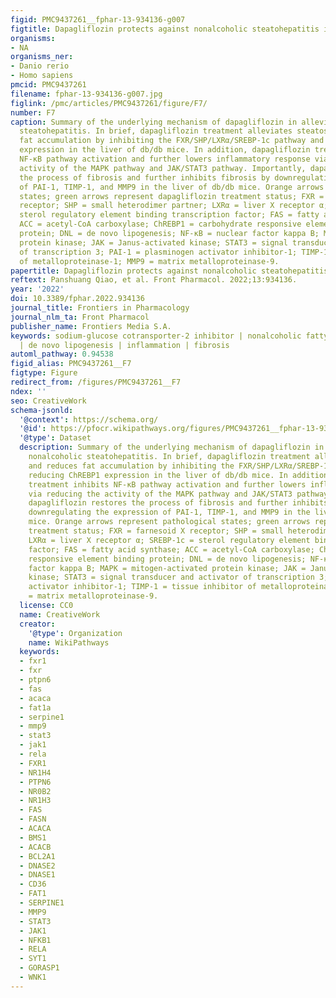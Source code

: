 ```yaml
---
figid: PMC9437261__fphar-13-934136-g007
figtitle: Dapagliflozin protects against nonalcoholic steatohepatitis in db/db mice
organisms:
- NA
organisms_ner:
- Danio rerio
- Homo sapiens
pmcid: PMC9437261
filename: fphar-13-934136-g007.jpg
figlink: /pmc/articles/PMC9437261/figure/F7/
number: F7
caption: Summary of the underlying mechanism of dapagliflozin in alleviating nonalcoholic
  steatohepatitis. In brief, dapagliflozin treatment alleviates steatosis and reduces
  fat accumulation by inhibiting the FXR/SHP/LXRα/SREBP-1c pathway and reducing ChREBP1
  expression in the liver of db/db mice. In addition, dapagliflozin treatment inhibits
  NF-κB pathway activation and further lowers inflammatory response via reducing the
  activity of the MAPK pathway and JAK/STAT3 pathway. Importantly, dapagliflozin restores
  the process of fibrosis and further inhibits fibrosis by downregulating the expression
  of PAI-1, TIMP-1, and MMP9 in the liver of db/db mice. Orange arrows represent pathological
  states; green arrows represent dapagliflozin treatment status; FXR = farnesoid X
  receptor; SHP = small heterodimer partner; LXRα = liver X receptor α; SREBP-1c =
  sterol regulatory element binding transcription factor; FAS = fatty acid synthase;
  ACC = acetyl-CoA carboxylase; ChREBP1 = carbohydrate responsive element binding
  protein; DNL = de novo lipogenesis; NF-κB = nuclear factor kappa B; MAPK = mitogen-activated
  protein kinase; JAK = Janus-activated kinase; STAT3 = signal transducer and activator
  of transcription 3; PAI-1 = plasminogen activator inhibitor-1; TIMP-1 = tissue inhibitor
  of metalloproteinase-1; MMP9 = matrix metalloproteinase-9.
papertitle: Dapagliflozin protects against nonalcoholic steatohepatitis in db/db mice.
reftext: Panshuang Qiao, et al. Front Pharmacol. 2022;13:934136.
year: '2022'
doi: 10.3389/fphar.2022.934136
journal_title: Frontiers in Pharmacology
journal_nlm_ta: Front Pharmacol
publisher_name: Frontiers Media S.A.
keywords: sodium-glucose cotransporter-2 inhibitor | nonalcoholic fatty liver disease
  | de novo lipogenesis | inflammation | fibrosis
automl_pathway: 0.94538
figid_alias: PMC9437261__F7
figtype: Figure
redirect_from: /figures/PMC9437261__F7
ndex: ''
seo: CreativeWork
schema-jsonld:
  '@context': https://schema.org/
  '@id': https://pfocr.wikipathways.org/figures/PMC9437261__fphar-13-934136-g007.html
  '@type': Dataset
  description: Summary of the underlying mechanism of dapagliflozin in alleviating
    nonalcoholic steatohepatitis. In brief, dapagliflozin treatment alleviates steatosis
    and reduces fat accumulation by inhibiting the FXR/SHP/LXRα/SREBP-1c pathway and
    reducing ChREBP1 expression in the liver of db/db mice. In addition, dapagliflozin
    treatment inhibits NF-κB pathway activation and further lowers inflammatory response
    via reducing the activity of the MAPK pathway and JAK/STAT3 pathway. Importantly,
    dapagliflozin restores the process of fibrosis and further inhibits fibrosis by
    downregulating the expression of PAI-1, TIMP-1, and MMP9 in the liver of db/db
    mice. Orange arrows represent pathological states; green arrows represent dapagliflozin
    treatment status; FXR = farnesoid X receptor; SHP = small heterodimer partner;
    LXRα = liver X receptor α; SREBP-1c = sterol regulatory element binding transcription
    factor; FAS = fatty acid synthase; ACC = acetyl-CoA carboxylase; ChREBP1 = carbohydrate
    responsive element binding protein; DNL = de novo lipogenesis; NF-κB = nuclear
    factor kappa B; MAPK = mitogen-activated protein kinase; JAK = Janus-activated
    kinase; STAT3 = signal transducer and activator of transcription 3; PAI-1 = plasminogen
    activator inhibitor-1; TIMP-1 = tissue inhibitor of metalloproteinase-1; MMP9
    = matrix metalloproteinase-9.
  license: CC0
  name: CreativeWork
  creator:
    '@type': Organization
    name: WikiPathways
  keywords:
  - fxr1
  - fxr
  - ptpn6
  - fas
  - acaca
  - fat1a
  - serpine1
  - mmp9
  - stat3
  - jak1
  - rela
  - FXR1
  - NR1H4
  - PTPN6
  - NR0B2
  - NR1H3
  - FAS
  - FASN
  - ACACA
  - BMS1
  - ACACB
  - BCL2A1
  - DNASE2
  - DNASE1
  - CD36
  - FAT1
  - SERPINE1
  - MMP9
  - STAT3
  - JAK1
  - NFKB1
  - RELA
  - SYT1
  - GORASP1
  - WNK1
---
```

